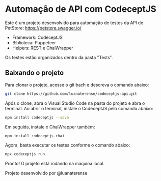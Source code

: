 # Automação de API com CodeceptJS

Este é um projeto desenvolvido para automação de testes da API de PetStore: https://petstore.swagger.io/

- Framework: CodeceptJS
- Biblioteca: Puppeteer
- Helpers: REST e ChaiWrapper

Os testes estão organizados dentro da pasta "Tests".

## Baixando o projeto

Para clonar o projeto, acesse o git bach e descreva o comando abaixo:

```sh
git clone https://github.com/luanaterense/codeceptjs-api.git
```

Após o clone, abra o Visual Studio Code na pasta do projeto e abra o terminal. Ao abrir o terminal, instale o CodeceptJS pelo comando abaixo:

```sh
npm install codeceptjs --save
```

Em seguida, instale o ChaiWrapper também:

```sh
npm install codeceptjs-chai
```

Agora, basta executar os testes conforme o comando abaixo:

```sh
npx codeceptjs run
```

Pronto! O projeto está rodando na máquina local.

Projeto desenvolvido por @luanaterense
